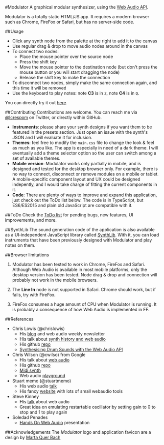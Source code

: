 #Modulator
A graphical modular synthesizer, using the
[Web Audio API](https://developer.mozilla.org/en-US/docs/Web/API/Web_Audio_API).

Modulator is a totally static HTML/JS app. It requires a modern browser such as Chrome,
FireFox or Safari, but has no server-side code.

##Usage
- Click any synth node from the palette at the right to add it to the canvas
- Use regular drag & drop to move audio nodes around in the canvas
- To connect two nodes:
	- Place the mouse pointer over the source node
	- Press the shift key
	- Move the mouse pointer to the destination node
		(but don't press the mouse button or you will start dragging the node)
	- Release the shift key to make the connection
- To disconnect two nodes, simply make the same connection again,
	and this time it will be removed
- Use the keyboard to play notes: note **C3** is in `Z`, note **C4** is in `Q`.

You can directly try it out [here](//lcrespom.github.io/synth/).

##Contributing
Contributions are welcome. You can reach me via [@lcrespom](https://twitter.com/lcrespom)
on Twitter, or directly within GitHub.

- **Instruments**: please share your synth designs if you want them to be featured
	in the presets section. Just open an issue with the synth's JSON and I will
	evaluate it for inclusion.
- **Themes**: feel free to modify the `main.css` file to change the look & feel as
	much as you like. The app is especially in need of a dark theme. I will
	eventually add a theme selector option so the user can switch among a set of
	available themes.
- **Mobile version**: Modulator works only partially in mobile, and is
	designed and tested for the desktop browser only. For example, there is no way
	to connect, disconnect or remove modules on a mobile or tablet.
	A mobile-specific component layout and UX could be designed indepently, and
	I would take charge of fitting the current components in it.
- **Code**: There are plenty of ways to improve and expand this application,
	just check out the ToDo list below. The code is in TypeScript, but ES6/ES2015 and
	plain old JavaScript are compatible with it.

##ToDo
Check the [ToDo list](https://github.com/lcrespom/Modulator/blob/master/TODO.md)
	for pending bugs, new features, UI improvements, and more.

##SynthLib
The sound generation code of the application is also available as a UI-independent
JavaScript library called
[SynthLib](https://github.com/lcrespom/Modulator/blob/master/synthlib.md).
With it, you can load instruments that have
been previously designed with Modulator and play notes on them.


##Browser limitations
1. Modulator has been tested to work in Chrome, FireFox and Safari.
	Although Web Audio is available in most mobile platforms, only the desktop
	version has been tested. Node drag & drop and connection will probably not work
	in the mobile browsers.

2. The **Line In** node is not supported in Safari. Chrome should work, but if
	fails, try with FireFox.

3. FireFox consumes a huge amount of CPU when Modulator is running. It is probably
a consequence of how Web Audio is implemented in FF.


##References
- Chris Lowis (@chrislowis)
	- His [blog](http://blog.chrislowis.co.uk/) and web audio weekly newsletter
	- His talk about [synth history and web audio](http://blog.chrislowis.co.uk/2015/06/26/a-brief-history-of-synthesis.html)
	- His github [repo](https://github.com/chrislo)
	- [Synthesising Drum Sounds with the Web Audio API](https://dev.opera.com/articles/drum-sounds-webaudio/)
-  Chris Wilson (@cwilso) from Google
	- His talk about [web audio](https://www.youtube.com/watch?v=wZrNI-86zYI&list=FLztHRYsgsJ4s2_qfg91iW1Q&index=1)
	- His github [repo](https://github.com/cwilso)
	- [Midi synth](https://webaudiodemos.appspot.com/midi-synth/index.html)
	- Web audio [playground](http://webaudioplayground.appspot.com/)
- Stuart memo (@stuartmemo)
	- His web audio [talk](https://www.youtube.com/watch?v=PN8Eg1K9xjE)
	- His fancy [website](http://stuartmemo.com/) with lots of small webaudio tools
- Steve Kinney
	- His [talk](https://www.youtube.com/watch?v=56spBAgOYfg) about web audio
	- Great idea on emulating restartable oscillator by setting gain to 0 to stop and 1 to
		play again
- Soledad Penades
	- [Hands On Web Audio](http://soledadpenades.com/files/t/2015_howa/#0) presentation

##Acknowledgements
The *Modulator* logo and application favicon are a design by
[Marta Quer Bach](mailto:querbach.marta@gmail.com) 
